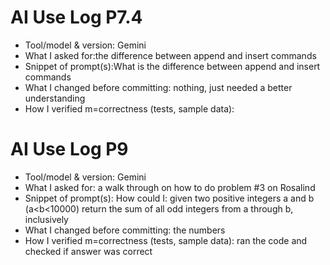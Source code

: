 # AI Use Log P7.4
- Tool/model & version: Gemini
- What I asked for:the difference between append and insert commands 
- Snippet of prompt(s):What is the difference between append and insert commands 
- What I changed before committing: nothing, just needed a better understanding 
- How I verified m=correctness (tests, sample data):

# AI Use Log P9
- Tool/model & version: Gemini
- What I asked for: a walk through on how to do problem #3 on Rosalind
- Snippet of prompt(s): How could I: given two positive integers a and b (a<b<10000) return the sum of all odd integers from a through b, inclusively  
- What I changed before committing: the numbers 
- How I verified m=correctness (tests, sample data): ran the code and checked if answer was correct


